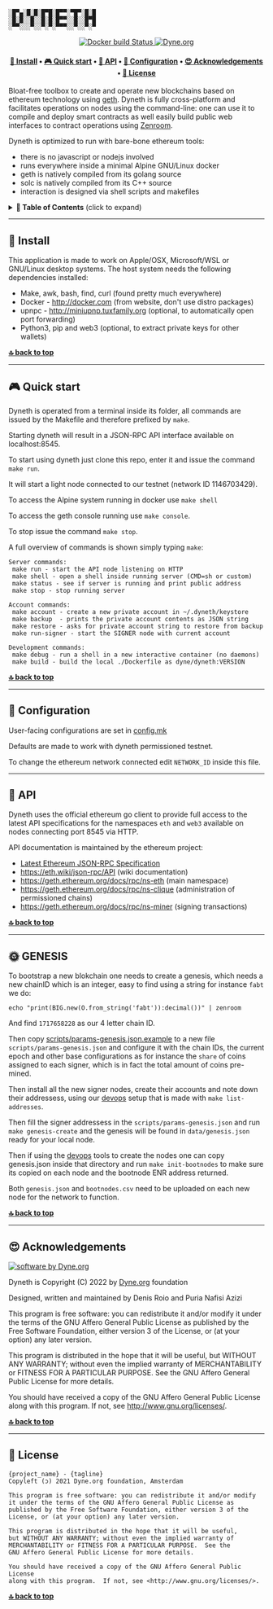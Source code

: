 ```
░█▀▄░█░█░█▀█░█▀▀░▀█▀░█░█
░█░█░░█░░█░█░█▀▀░░█░░█▀█
░▀▀░░░▀░░▀░▀░▀▀▀░░▀░░▀░▀
```

<p align="center">
  <a href="https://hub.docker.com/r/dyne/dyneth/">
    <img src="https://github.com/dyne/dyneth/actions/workflows/publish-x86.yml/badge.svg" alt="Docker build Status" />
  </a>
  <a href="https://dyne.org">
    <img src="https://img.shields.io/badge/%3C%2F%3E%20with%20%E2%9D%A4%20by-Dyne.org-blue.svg" alt="Dyne.org" />
  </a>
</p>

<a href="https://dyne.org">
</a>

<h4 align="center">
  <a href="#-install">💾 Install</a>
  <span> • </span>
  <a href="#-quick-start">🎮 Quick start</a>
  <span> • </span>
  <a href="#-api">🐝 API</a>
  <span> • </span>
  <a href="#-configuration">🔧 Configuration</a>
  <span> • </span>
  <a href="#-acknowledgements">😍 Acknowledgements</a>
  <span> • </span>
  <a href="#-license">💼 License</a>
</h4>

Bloat-free toolbox to create and operate new blockchains based on ethereum technology using [geth](https://geth.ethereum.org/). Dyneth is fully cross-platform and facilitates operations on nodes using the command-line: one can use it to compile and deploy smart contracts as well easily build public web interfaces to contract operations using [Zenroom](https://zenroom.org).

Dyneth is optimized to run with bare-bone ethereum tools:
- there is no javascript or nodejs involved
- runs everywhere inside a minimal Alpine GNU/Linux docker
- geth is natively compiled from its golang source
- solc is natively compiled from its C++ source
- interaction is designed via shell scripts and makefiles

<details id="toc">
 <summary><strong>🚩 Table of Contents</strong> (click to expand)</summary>

* [Install](#-install)
* [Quick start](#-quick-start)
* [Docker](#-docker)
* [API](#-api)
* [Configuration](#-configuration)
* [Acknowledgements](#-acknowledgements)
* [License](#-license)
</details>

***
## 💾 Install

This application is made to work on Apple/OSX, Microsoft/WSL or
GNU/Linux desktop systems. The host system needs the following
dependencies installed:

- Make, awk, bash, find, curl (found pretty much everywhere)
- Docker - http://docker.com (from website, don't use distro packages)
- upnpc - http://miniupnp.tuxfamily.org (optional, to automatically open port forwarding)
- Python3, pip and web3 (optional, to extract private keys for other wallets)

**[🔝 back to top](#toc)**

***
## 🎮 Quick start

Dyneth is operated from a terminal inside its folder, all commands are
issued by the Makefile and therefore prefixed by `make`.

Starting dyneth will result in a JSON-RPC API interface available on localhost:8545.

To start using dyneth just clone this repo, enter it and issue the command `make run`.

It will start a light node connected to our testnet (network ID 1146703429).

To access the Alpine system running in docker use `make shell`

To access the geth console running use `make console`.

To stop issue the command `make stop`.

A full overview of commands is shown simply typing `make`:

```
Server commands:
 make run - start the API node listening on HTTP
 make shell - open a shell inside running server (CMD=sh or custom)
 make status - see if server is running and print public address
 make stop - stop running server

Account commands:
 make account - create a new private account in ~/.dyneth/keystore
 make backup  - prints the private account contents as JSON string
 make restore - asks for private account string to restore from backup
 make run-signer - start the SIGNER node with current account

Development commands:
 make debug - run a shell in a new interactive container (no daemons)
 make build - build the local ./Dockerfile as dyne/dyneth:VERSION
```
**[🔝 back to top](#toc)**


***
## 🔧 Configuration

User-facing configurations are set in [config.mk](config.mk)

Defaults are made to work with dyneth permissioned testnet.

To change the ethereum network connected edit `NETWORK_ID` inside this file.

***
## 🐝 API

Dyneth uses the official ethereum go client to provide full access to
the latest API specifications for the namespaces `eth` and `web3`
available on nodes connecting port 8545 via HTTP.

API documentation is maintained by the ethereum project:
- [Latest Ethereum JSON-RPC Specification](https://playground.open-rpc.org/?schemaUrl=https://raw.githubusercontent.com/ethereum/eth1.0-apis/assembled-spec/openrpc.json&uiSchema%5BappBar%5D%5Bui:splitView%5D=false&uiSchema%5BappBar%5D%5Bui:input%5D=false&uiSchema%5BappBar%5D%5Bui:examplesDropdown%5D=false)
- https://eth.wiki/json-rpc/API (wiki documentation)
- https://geth.ethereum.org/docs/rpc/ns-eth (main namespace)
- https://geth.ethereum.org/docs/rpc/ns-clique (administration of permissioned chains)
- https://geth.ethereum.org/docs/rpc/ns-miner (signing transactions)

**[🔝 back to top](#toc)**


***
## 🌞 GENESIS

To bootstrap a new blokchain one needs to create a genesis, which
needs a new chainID which is an integer, easy to find using a string
for instance `fabt` we do:
```
echo "print(BIG.new(O.from_string('fabt')):decimal())" | zenroom
```
And find `1717658228` as our 4 letter chain ID.

Then copy
[scripts/params-genesis.json.example](scripts/params-genesis.json.example)
to a new file `scripts/params-genesis.json` and configure it with the
chain IDs, the current epoch and other base configurations as for
instance the `share` of coins assigned to each signer, which is in
fact the total amount of coins pre-mined.

Then install all the new signer nodes, create their accounts and note
down their addressess, using our [devops](devops) setup that is made
with `make list-addresses`.

Then fill the signer addressess in the `scripts/params-genesis.json`
and run `make genesis-create` and the genesis will be found in
`data/genesis.json` ready for your local node.

Then if using the [devops](devops) tools to create the nodes one can
copy genesis.json inside that directory and run `make init-bootnodes`
to make sure its copied on each node and the bootnode ENR address
returned.

Both `genesis.json` and `bootnodes.csv` need to be uploaded on
each new node for the network to function.

**[🔝 back to top](#toc)**


***
## 😍 Acknowledgements

[![software by Dyne.org](https://files.dyne.org/software_by_dyne.png)](http://www.dyne.org)

Dyneth is Copyright (C) 2022 by [Dyne.org](https://www.dyne.org) foundation

Designed, written and maintained by Denis Roio and Puria Nafisi Azizi

This program is free software: you can redistribute it and/or modify
it under the terms of the GNU Affero General Public License as
published by the Free Software Foundation, either version 3 of the
License, or (at your option) any later version.
    
This program is distributed in the hope that it will be useful, but
WITHOUT ANY WARRANTY; without even the implied warranty of
MERCHANTABILITY or FITNESS FOR A PARTICULAR PURPOSE.  See the GNU
Affero General Public License for more details.
    
You should have received a copy of the GNU Affero General Public
License along with this program.  If not, see
<http://www.gnu.org/licenses/>.

**[🔝 back to top](#toc)**


***
## 💼 License
    {project_name} - {tagline}
    Copyleft (ɔ) 2021 Dyne.org foundation, Amsterdam

    This program is free software: you can redistribute it and/or modify
    it under the terms of the GNU Affero General Public License as
    published by the Free Software Foundation, either version 3 of the
    License, or (at your option) any later version.

    This program is distributed in the hope that it will be useful,
    but WITHOUT ANY WARRANTY; without even the implied warranty of
    MERCHANTABILITY or FITNESS FOR A PARTICULAR PURPOSE.  See the
    GNU Affero General Public License for more details.

    You should have received a copy of the GNU Affero General Public License
    along with this program.  If not, see <http://www.gnu.org/licenses/>.

**[🔝 back to top](#toc)**

